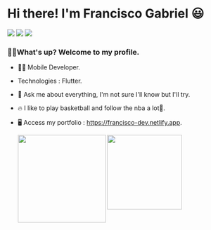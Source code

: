 <div>
  <h1 align="left">Hi there! I'm Francisco Gabriel</a> 😃️</h1>
  <div align="left">
    <a href="https://www.linkedin.com/in/franciscossg/" target="_blank"><img src="https://img.shields.io/badge/-LinkedIn-%230077B5?style=for-the-badge&logo=linkedin&logoColor=white" target="_blank"></a> </a>
    <a href="https://contate.me/Franciscof11"><img src="https://img.shields.io/badge/WhatsApp-25D366?style=for-the-badge&logo=whatsapp&logoColor=white"></a>
    <a href ="mailto:franciscogabrielf11@gmail.com"><img src="https://img.shields.io/badge/Gmail-D14836?style=for-the-badge&logo=gmail&logoColor=white"></a>
</div>
<h3>🤙🏼What's up? Welcome to my profile.</h3>
<p>
  
  
- 👨‍💻 Mobile Developer.
  
- Technologies : Flutter.
 
- 💬 Ask me about everything, I'm not sure I'll know but I'll try.
  
- 🔥 I like to play basketball and follow the nba a lot🏀.

- 🖥 Access my portfolio : https://francisco-dev.netlify.app.

  <img height="170em" src="https://readme-stats.clckblog.space/api/top-langs/?username=Franciscof11&layout=compact&&hide=SCSS,HTML,CSS,shell,makefile,Cmake,C,Objective-C,Typescript,Javascript,Ruby,starlark,Objective-C%2B%2B,c%2B%2B&theme=gotham&langs_count=4&card_width=380&hide_border=true&bg_color=0D1117"/>
  
  <img align='left' src="https://i.pinimg.com/originals/ce/a5/1a/cea51af6cd6ee85daa4389a7b6371efe.gif" width="200">
</div>
